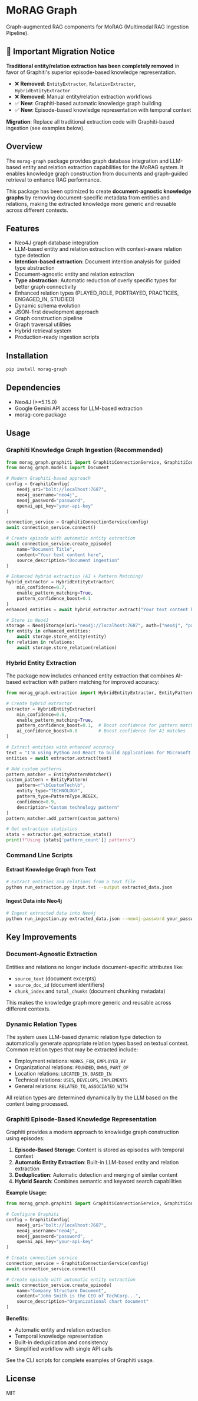 # MoRAG Graph

Graph-augmented RAG components for MoRAG (Multimodal RAG Ingestion Pipeline).

## 🚨 Important Migration Notice

**Traditional entity/relation extraction has been completely removed** in favor of Graphiti's superior episode-based knowledge representation.

- ❌ **Removed**: `EntityExtractor`, `RelationExtractor`, `HybridEntityExtractor`
- ❌ **Removed**: Manual entity/relation extraction workflows
- ✅ **New**: Graphiti-based automatic knowledge graph building
- ✅ **New**: Episode-based knowledge representation with temporal context

**Migration**: Replace all traditional extraction code with Graphiti-based ingestion (see examples below).

## Overview

The `morag-graph` package provides graph database integration and LLM-based entity and relation extraction capabilities for the MoRAG system. It enables knowledge graph construction from documents and graph-guided retrieval to enhance RAG performance.

This package has been optimized to create **document-agnostic knowledge graphs** by removing document-specific metadata from entities and relations, making the extracted knowledge more generic and reusable across different contexts.

## Features

- Neo4J graph database integration
- LLM-based entity and relation extraction with context-aware relation type detection
- **Intention-based extraction**: Document intention analysis for guided type abstraction
- Document-agnostic entity and relation extraction
- **Type abstraction**: Automatic reduction of overly specific types for better graph connectivity
- Enhanced relation types (PLAYED_ROLE, PORTRAYED, PRACTICES, ENGAGED_IN, STUDIED)
- Dynamic schema evolution
- JSON-first development approach
- Graph construction pipeline
- Graph traversal utilities
- Hybrid retrieval system
- Production-ready ingestion scripts

## Installation

```bash
pip install morag-graph
```

## Dependencies

- Neo4J (>=5.15.0)
- Google Gemini API access for LLM-based extraction
- morag-core package

## Usage

### Graphiti Knowledge Graph Ingestion (Recommended)

```python
from morag_graph.graphiti import GraphitiConnectionService, GraphitiConfig
from morag_graph.models import Document

# Modern Graphiti-based approach
config = GraphitiConfig(
    neo4j_uri="bolt://localhost:7687",
    neo4j_username="neo4j",
    neo4j_password="password",
    openai_api_key="your-api-key"
)

connection_service = GraphitiConnectionService(config)
await connection_service.connect()

# Create episode with automatic entity extraction
await connection_service.create_episode(
    name="Document Title",
    content="Your text content here",
    source_description="Document ingestion"
)

# Enhanced hybrid extraction (AI + Pattern Matching)
hybrid_extractor = HybridEntityExtractor(
    min_confidence=0.7,
    enable_pattern_matching=True,
    pattern_confidence_boost=0.1
)
enhanced_entities = await hybrid_extractor.extract("Your text content here")

# Store in Neo4J
storage = Neo4jStorage(uri="neo4j://localhost:7687", auth=("neo4j", "password"))
for entity in enhanced_entities:
    await storage.store_entity(entity)
for relation in relations:
    await storage.store_relation(relation)
```

### Hybrid Entity Extraction

The package now includes enhanced entity extraction that combines AI-based extraction with pattern matching for improved accuracy:

```python
from morag_graph.extraction import HybridEntityExtractor, EntityPatternMatcher, EntityPattern, PatternType

# Create hybrid extractor
extractor = HybridEntityExtractor(
    min_confidence=0.6,
    enable_pattern_matching=True,
    pattern_confidence_boost=0.1,  # Boost confidence for pattern matches
    ai_confidence_boost=0.0        # Boost confidence for AI matches
)

# Extract entities with enhanced accuracy
text = "I'm using Python and React to build applications for Microsoft."
entities = await extractor.extract(text)

# Add custom patterns
pattern_matcher = EntityPatternMatcher()
custom_pattern = EntityPattern(
    pattern=r"\bCustomTech\b",
    entity_type="TECHNOLOGY",
    pattern_type=PatternType.REGEX,
    confidence=0.9,
    description="Custom technology pattern"
)
pattern_matcher.add_pattern(custom_pattern)

# Get extraction statistics
stats = extractor.get_extraction_stats()
print(f"Using {stats['pattern_count']} patterns")
```

### Command Line Scripts

#### Extract Knowledge Graph from Text

```bash
# Extract entities and relations from a text file
python run_extraction.py input.txt --output extracted_data.json
```

#### Ingest Data into Neo4j

```bash
# Ingest extracted data into Neo4j
python run_ingestion.py extracted_data.json --neo4j-password your_password --clear
```

## Key Improvements

### Document-Agnostic Extraction

Entities and relations no longer include document-specific attributes like:
- `source_text` (document excerpts)
- `source_doc_id` (document identifiers)
- `chunk_index` and `total_chunks` (document chunking metadata)

This makes the knowledge graph more generic and reusable across different contexts.

### Dynamic Relation Types

The system uses LLM-based dynamic relation type detection to automatically generate appropriate relation types based on textual context. Common relation types that may be extracted include:
- Employment relations: `WORKS_FOR`, `EMPLOYED_BY`
- Organizational relations: `FOUNDED`, `OWNS`, `PART_OF`
- Location relations: `LOCATED_IN`, `BASED_IN`
- Technical relations: `USES`, `DEVELOPS`, `IMPLEMENTS`
- General relations: `RELATED_TO`, `ASSOCIATED_WITH`

All relation types are determined dynamically by the LLM based on the content being processed.

### Graphiti Episode-Based Knowledge Representation

Graphiti provides a modern approach to knowledge graph construction using episodes:

1. **Episode-Based Storage**: Content is stored as episodes with temporal context
2. **Automatic Entity Extraction**: Built-in LLM-based entity and relation extraction
3. **Deduplication**: Automatic detection and merging of similar content
4. **Hybrid Search**: Combines semantic and keyword search capabilities

**Example Usage:**

```python
from morag_graph.graphiti import GraphitiConnectionService, GraphitiConfig

# Configure Graphiti
config = GraphitiConfig(
    neo4j_uri="bolt://localhost:7687",
    neo4j_username="neo4j",
    neo4j_password="password",
    openai_api_key="your-api-key"
)

# Create connection service
connection_service = GraphitiConnectionService(config)
await connection_service.connect()

# Create episode with automatic entity extraction
await connection_service.create_episode(
    name="Company Structure Document",
    content="John Smith is the CEO of TechCorp...",
    source_description="Organizational chart document"
)
```

**Benefits:**
- Automatic entity and relation extraction
- Temporal knowledge representation
- Built-in deduplication and consistency
- Simplified workflow with single API calls

See the CLI scripts for complete examples of Graphiti usage.

## License

MIT